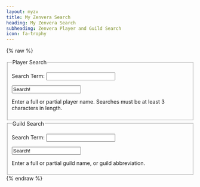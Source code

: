 ```yaml
---
layout: myzv
title: My Zenvera Search
heading: My Zenvera Search
subheading: Zenvera Player and Guild Search
icon: fa-trophy
---
```

{% raw %}
<div id="search"></div>

<fieldset>
<legend>Player Search</legend>
<form action="#" onsubmit="return PlayerSearch();">
<p><label for="term">Search Term: </label><input id="playerQ" type="text" name="playerQuery" size="20"/></p><p><input name="submit" onclick='PlayerSearch();' value="Search!"/></p>
<p>Enter a full or partial player name.  Searches must be at least 3 characters in length.</p>
</form>
</fieldset>
<fieldset>
<legend>Guild Search</legend>
<form action="#" onsubmit="return GuildSearch();">
<p><label for="term">Search Term: </label><input id="guildQ" type="text" name="guildQuery" size="20"/></p><p><input name="submit" onclick='GuildSearch();' value="Search!"/></p>
<p>Enter a full or partial guild name, or guild abbreviation.</p>
</form>
</fieldset>
<script>
    function PlayerSearch() { 
        $.get('https://myzv.herokuapp.com/player-search.php?term=' + $("#playerQuery"), function( data ) { $( '#search' ).html( data ); }); return false;
    }
    function GuildSearch() { 
        $.get('https://myzv.herokuapp.com/guild-search.php?term=' + $("#guildQuery"), function( data ) { $( '#search' ).html( data ); }); return false;
    }
</script>
{% endraw %}